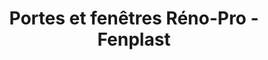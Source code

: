 ---
title: "Portes et fenêtres Réno-Pro - Fenplast"
url: /rigaud/portes-et-fenetres-reno-pro-fenplast/
shop: doors
---